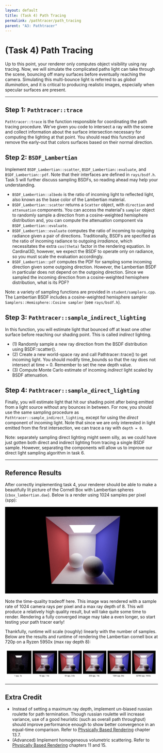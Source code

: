 ```yaml
---
layout: default
title: (Task 4) Path Tracing
permalink: /pathtracer/path_tracing
parent: "A3: Pathtracer"
---
```


# (Task 4) Path Tracing

Up to this point, your renderer only computes object visibility using ray tracing. Now, we will simulate the complicated paths light can take through the scene, bouncing off many surfaces before eventually reaching the camera. Simulating this multi-bounce light is referred to as _global illumination_, and it is critical to producing realistic images, especially when specular surfaces are present.

---

## Step 1: `Pathtracer::trace`

`Pathtracer::trace` is the function responsible for coordinating the path tracing procedure. We've given you code to intersect a ray with the scene and collect information about the surface intersection necessary for computing the lighting at that point. You should read this function and remove the early-out that colors surfaces based on their normal direction.

## Step 2: `BSDF_Lambertian`

Implement `BSDF_Lambertian::scatter`, `BSDF_Lambertian::evaluate`, and `BSDF_Lambertian::pdf`. Note that their interfaces are defined in `rays/bsdf.h`. Task 5 will further discuss sampling BSDFs, so reading ahead may help your understanding.

- `BSDF_Lambertian::albedo` is the ratio of incoming light to reflected light,
  also known as the base color of the Lambertian material.
- `BSDF_Lambertian::scatter` returns a `Scatter` object, with `direction` and `attenuation` components. You can access the material's `sampler` object to randomly sample a direction from a cosine-weighted hemisphere distribution and, you can compute the attenuation component via `BSDF_Lambertian::evaluate`.
- `BSDF_Lambertian::evaluate` computes the ratio of incoming to outgoing radiance given a pair of directions. Traditionally, BSDFs are specified as the ratio of incoming radiance to outgoing _irradiance_, which necessitates the extra `cos(theta)` factor in the rendering equation. In Cardinal3D, however, we expect the BSDF to operate only on radiance, so you must scale the evaluation accordingly.
- `BSDF_Lambertian::pdf` computes the PDF for sampling some incoming direction given some outgoing direction. However, the Lambertian BSDF in particular does not depend on the outgoing direction. Since we sampled the incoming direction from a cosine-weighted hemisphere distribution, what is its PDF?

Note: a variety of sampling functions are provided in `student/samplers.cpp`. The Lambertian BSDF includes a cosine-weighted hemisphere sampler `Samplers::Hemisphere::Cosine sampler` (see `rays/bsdf.h`).

## Step 3: `Pathtracer::sample_indirect_lighting`

In this function, you will estimate light that bounced off at least one other surface before reaching our shading point. This is called _indirect_ lighting.

- (1) Randomly sample a new ray direction from the BSDF distribution using BSDF::scatter().
- (2) Create a new world-space ray and call Pathtracer::trace() to get incoming light. You should modify time_bounds so that the ray does not intersect at time = 0. Remember to set the new depth value.
- (3) Compute Monte Carlo estimate of incoming _indirect_ light scaled by BSDF attenuation.

## Step 4: `Pathtracer::sample_direct_lighting`

Finally, you will estimate light that hit our shading point after being emitted from a light source without any bounces in between. For now, you should use the same sampling procedure as `Pathtracer::sample_indirect_lighting`, except for using the _direct_ component of incoming light. Note that since we are only interested in light emitted from the first intersection, we can trace a ray with `depth = 0`.

Note: separately sampling direct lighting might seem silly, as we could have just gotten both direct and indirect lighting from tracing a single BSDF sample. However, separating the components will allow us to improve our direct light sampling algorithm in task 6.

---

## Reference Results

After correctly implementing task 4, your renderer should be able to make a beautifully lit picture of the Cornell Box with Lambertian spheres (`cbox_lambertian.dae`). Below is a render using 1024 samples per pixel (spp):

![cbox_lambertian](images/cbox_lambertian.png)

Note the time-quality tradeoff here. This image was rendered with a sample rate of 1024 camera rays per pixel and a max ray depth of 8. This will produce a relatively high quality result, but will take quite some time to render. Rendering a fully converged image may take a even longer, so start testing your path tracer early!

Thankfully, runtime will scale (roughly) linearly with the number of samples. Below are the results and runtime of rendering the Lambertian cornell box at 720p on a Ryzen 5950x (max ray depth 8):

![cbox_lambertian_timing](images/cbox_lambertian_timing.png)

---

## Extra Credit

- Instead of setting a maximum ray depth, implement un-biased russian roulette for path termination. Though russian roulette will increase variance, use of a good heuristic (such as overall path throughput) should improve performance enough to show better convergence in an equal-time comparison. Refer to [Physically Based Rendering](http://www.pbr-book.org/3ed-2018/) chapter 13.7.
- (Advanced) Implement homogeneous volumetric scattering. Refer to [Physically Based Rendering](http://www.pbr-book.org/3ed-2018/) chapters 11 and 15.
